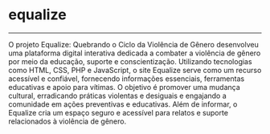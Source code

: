 # equalize

***

O projeto Equalize: Quebrando o Ciclo da Violência de Gênero desenvolveu uma plataforma digital interativa dedicada a combater a violência de gênero por meio da educação, suporte e conscientização. Utilizando tecnologias como HTML, CSS, PHP e JavaScript, o site Equalize serve como um recurso acessível e confiável, fornecendo informações essenciais, ferramentas educativas e apoio para vítimas. O objetivo é promover uma mudança cultural, erradicando práticas violentas e desiguais e engajando a comunidade em ações preventivas e educativas. Além de informar, o Equalize cria um espaço seguro e acessível para relatos e suporte relacionados à violência de gênero.